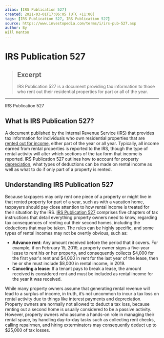 ```yaml
---
alias: [IRS Publication 527]
created: 2021-03-01T17:06:05 (UTC +11:00)
tags: [IRS Publication 527, IRS Publication 527]
source: https://www.investopedia.com/terms/i/irs-pub-527.asp
author: By
Will Kenton
---
```


# IRS Publication 527

> ## Excerpt
> IRS Publication 527 is a document providing tax information to those who rent out their residential properties for part or all of the year.

---

IRS Publication 527
## What Is IRS Publication 527?

A document published by the Internal Revenue Service (IRS) that provides tax information for individuals who own residential properties that are [rented out for income](https://www.investopedia.com/articles/investing/051515/pros-cons-owning-rental-property.asp), either part of the year or all year. Typically, all income earned from rental properties is reported to the IRS, though the type of rental activity will alter which sections of the tax form that income is reported. IRS Publication 527 outlines how to account for property [depreciation](https://www.investopedia.com/articles/investing/060815/how-rental-property-depreciation-works.asp), what types of deductions can be made on rental income as well as what to do if only part of a property is rented.

## Understanding IRS Publication 527

Because taxpayers may only rent one piece of a property or might live in that rented property for part of a year, such as with a vacation home, taxpayers should pay close attention to how rental income is treated for their situation by the IRS. [IRS Publication 527](https://www.irs.gov/forms-pubs/about-publication-527) comprises five chapters of tax instructions that detail everything property owners need to know, regarding tax consequences of renting out their second homes, including the deductions that may be taken. The rules can be highly specific, and some types of rental incomes may not be overtly obvious, such as:

-   **Advance rent**: Any amount received before the period that it covers. For example, if on February 15, 2019, a property owner signs a five-year lease to rent his or her property, and consequently collects $4,000 for the first year's rent and $4,000 in rent for the last year of the lease, then he or she must include $8,000 in rental income, in 2019.
-   **Canceling a lease:** If a tenant pays to break a lease, the amount received is considered rent and must be included as rental income for the year it was received.

While many property owners assume that generating rental revenue will lead to a surplus of income, in truth, it’s not uncommon to incur a tax loss on rental activity due to things like interest payments and depreciation. Property owners are normally not allowed to deduct a tax loss, because renting out a second home is usually considered to be a passive activity. However, property owners who assume a hands-on role in managing their rental space, by handling day-to-day tasks such as collecting rent checks, calling repairmen, and hiring exterminators may consequently deduct up to $25,000 of tax losses.
